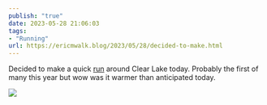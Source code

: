 ```yaml
---
publish: "true"
date: 2023-05-28 21:06:03
tags:
- "Running"
url: https://ericmwalk.blog/2023/05/28/decided-to-make.html
---
```

Decided to make a quick [run](https://strava.com/activities/9158882167) around Clear Lake today. Probably the first of many this year but wow was it warmer than anticipated today.

![](https://ericmwalk.blog/uploads/2023/1e062913ba.jpg)